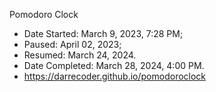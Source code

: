 Pomodoro Clock

* Date Started: March 9, 2023, 7:28 PM; 
* Paused: April 02, 2023; 
* Resumed: March 24, 2024.
* Date Completed: March 28, 2024, 4:00 PM.
* https://darrecoder.github.io/pomodoroclock
